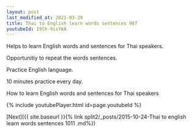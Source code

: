 ```yaml
---
layout: post
last_modified_at: 2021-03-29
title: Thai to English learn words sentences 987 
youtubeId: I9lh-9isY6A
---
```

 
 
Helps to learn English words and sentences for Thai speakers.

Opportunitiy to repeat the words sentences. 

Practice English language. 
 
10 minutes practice every day. 
 
How to learn English words and sentences for Thai speakers 
 
{% include youtubePlayer.html id=page.youtubeId %}
 
 
[Next]({{ site.baseurl }}{% link  split2/_posts/2015-10-24-Thai to english learn words sentences 1011 .md%})
 
